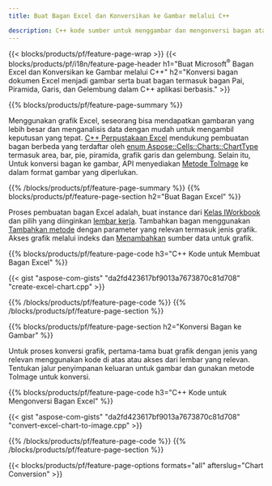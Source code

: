 ```yaml
---
title: Buat Bagan Excel dan Konversikan ke Gambar melalui C++

description: C++ kode sumber untuk menggambar dan mengonversi bagan atau diagram di Microsoft Excel menggunakan C++ Pustaka
---
```

{{< blocks/products/pf/feature-page-wrap >}}
{{< blocks/products/pf/i18n/feature-page-header h1="Buat Microsoft<sup>&reg;</sup> Bagan Excel dan Konversikan ke Gambar melalui C++" h2="Konversi bagan dokumen Excel menjadi gambar serta buat bagan termasuk bagan Pai, Piramida, Garis, dan Gelembung dalam C++ aplikasi berbasis." >}}

{{% blocks/products/pf/feature-page-summary %}}

Menggunakan grafik Excel, seseorang bisa mendapatkan gambaran yang lebih besar dan menganalisis data dengan mudah untuk mengambil keputusan yang tepat. [C++ Perpustakaan Excel](/cells/cpp/) mendukung pembuatan bagan berbeda yang terdaftar oleh [enum Aspose::Cells::Charts::ChartType
](https://reference.aspose.com/cells/cpp/namespace/aspose.cells.charts#a2f17e69bcefc754569019185d0621b70) termasuk area, bar, pie, piramida, grafik garis dan gelembung. Selain itu, Untuk konversi bagan ke gambar, API menyediakan [Metode ToImage](https://reference.aspose.com/cells/cpp/class/aspose.cells.charts.i_sparkline#a28d76dd585c48366e1657f2982722ddb) ke dalam format gambar yang diperlukan.

{{% /blocks/products/pf/feature-page-summary %}}
{{% blocks/products/pf/feature-page-section h2="Buat Bagan Excel" %}}

Proses pembuatan bagan Excel adalah, buat instance dari [Kelas IWorkbook](https://reference.aspose.com/cells/cpp/class/aspose.cells.i_workbook) dan pilih yang diinginkan [lembar kerja](https://reference.aspose.com/cells/cpp/class/aspose.cells.i_worksheet_collection#a5574d624796043233420d0e0459ccc43). Tambahkan bagan menggunakan [Tambahkan metode](https://reference.aspose.com/cells/cpp/class/aspose.cells.charts.i_chart_collection#ab7e8cce835c251a4682605299a6aa068) dengan parameter yang relevan termasuk jenis grafik. Akses grafik melalui indeks dan [Menambahkan](https://reference.aspose.com/cells/cpp/class/aspose.cells.charts.i_series_collection#a8f4dc4d883f32f65b1fb673e2aa7862f) sumber data untuk grafik.

{{% blocks/products/pf/feature-page-code h3="C++ Kode untuk Membuat Bagan Excel" %}}

{{< gist "aspose-com-gists" "da2fd423617bf9013a7673870c81d708" "create-excel-chart.cpp" >}}

{{% /blocks/products/pf/feature-page-code %}}
{{% /blocks/products/pf/feature-page-section %}}

{{% blocks/products/pf/feature-page-section h2="Konversi Bagan ke Gambar" %}}


Untuk proses konversi grafik, pertama-tama buat grafik dengan jenis yang relevan menggunakan kode di atas atau akses dari lembar yang relevan. Tentukan jalur penyimpanan keluaran untuk gambar dan gunakan metode ToImage untuk konversi.

 
{{% blocks/products/pf/feature-page-code h3="C++ Kode untuk Mengonversi Bagan Excel" %}}

{{< gist "aspose-com-gists" "da2fd423617bf9013a7673870c81d708" "convert-excel-chart-to-image.cpp" >}}

{{% /blocks/products/pf/feature-page-code %}}
{{% /blocks/products/pf/feature-page-section %}}

{{< blocks/products/pf/feature-page-options formats="all" afterslug="Chart Conversion" >}}
